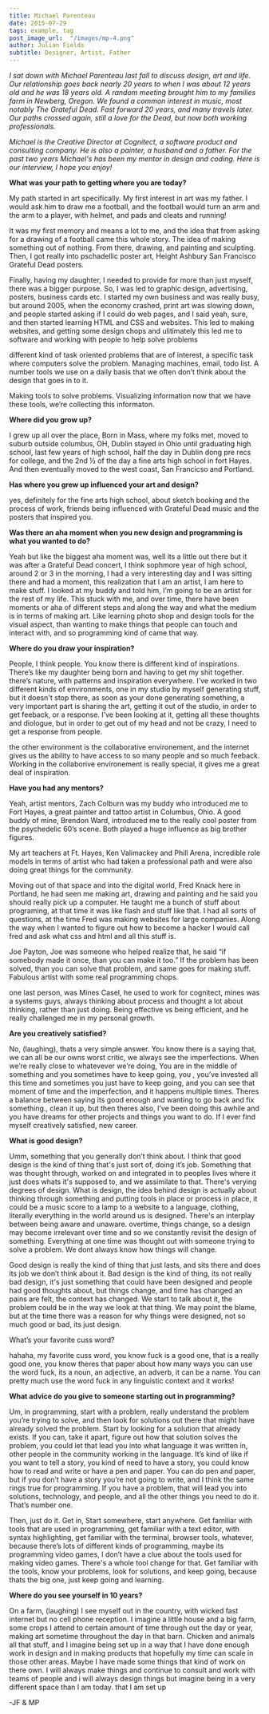 ```yaml
---
title: Michael Parenteau
date: 2015-07-29
tags: example, tag
post_image_url:  "/images/mp-4.png"
author: Julian Fields
subtitle: Designer, Artist, Father
---
```


*I sat down with Michael Parenteau last fall to discuss design, art
and life.  Our relationship goes back nearly 20 years to when I was
about 12 years old and he was 18 years old.  A random meeting brought him to my families farm in
Newberg, Oregon.  We found a common interest in music, most notably The
Grateful Dead.  Fast forward 20 years, and many travels later.  Our paths crossed again, still
a love for the Dead, but now both working professionals.* 

*Michael is the Creative Director at Cognitect, a software product and consulting
company.  He is also a painter, a husband and a father.  For the past two years
Michael's has been my mentor in design and coding.
Here is our interview, I hope you enjoy!*

**What was your path to getting where you are today?**

My path started in art specifically.  My first interest in art was my father.  I would ask him to draw  me a football, and the football would turn an arm and the arm to a player, with helmet, and  pads and cleats and running!  

It was my first memory and means a lot to me, and the idea that from asking  for a drawing of a football came this whole story.  The idea of making something out of nothing.  From there, drawing, and painting and sculpting.  Then, I got really into pschadellic poster art, Height Ashbury San Francisco Grateful Dead posters.  

Finally, having my daughter, I needed to provide for more than just myself, there was a bigger purpose.  So, I was led to graphic design, advertising, posters, business cards etc.  I started my own business and was really busy, but around 2005, when the economy crashed, print art was slowing down, and people started asking if I could do web pages, and I said yeah, sure, and then started learning HTML and CSS and websites.  This led to making websites, and getting some design chops and ulitimately this led me to software and working with people to help solve problems

different kind of task oriented problems that are of interest, a specific task where computers solve the problem.  Managing machines, email, todo list.  A number tools we use on a daily basis that we often don’t think about the design that goes in to it.

Making tools to solve problems.
Visualizing information
now that we have these tools, we’re collecting this informaton.

**Where did you grow up?**

I grew up all over the place, Born in Mass, where my folks met,
moved to suburb outside columbus, OH, Dublin
stayed in Ohio until graduating high school, last few years of high school, half the day in Dublin dong pre recs for college, and the 2nd ½ of the day a fine arts high school in fort Hayes.  And then eventually moved to the west coast, San Francicso and Portland.

**Has where you grew up influenced your art and design?**

yes, definitely for the fine arts high school, about sketch booking and the process of work,
friends being influenced with Grateful Dead music and the posters that inspired you.

**Was there an aha moment when you new design and programming is what you wanted to do?**

Yeah but like the biggest aha moment was, well its a little out there but it was after a Grateful Dead concert, I think sophmore year of high school, around 2 or 3 in the morning, I had a very interesting day and I was sitting there and had a moment, this realization that I am an artist, I am here to make stuff.  I looked at my buddy and told him, I’m going to be an artist for the rest of my life.  This stuck with me, and over time, there have been moments or aha of different steps and along the way and what the medium is in terms of making art.  Like learning photo shop and design tools for the visual aspect, than wanting to make things that people can touch and interact with, and so programming kind of came that way.

**Where do you draw your inspiration?**

People, I think people.  You know there is different kind of inspirations.  There’s like my daughter being born and having to get my shit together. there’s nature, with patterns and inspiration everywhere.  I’ve worked in two different kinds of environments,  one in my studio by myself generating stuff, but it doesn't stop there, as soon as your done generating something, a very important part is sharing the art, getting it out of the studio, in order to get feeback, or a response.  I’ve been looking at it, getting all these thoughts and diologue, but in order to get out of my head and not be crazy, I need to get a response from people.

the other environment is the collaborative environement, and the internet gives us the ability to have access to so many people and so much feeback.  Working in the collaborive environement is really special, it gives me a great deal of inspiration.

**Have you had any mentors?**

Yeah, artist mentors, Zach Colburn was my buddy who introduced me to Fort Hayes, a great painter and tattoo artist in Columbus, Ohio. A good buddy of mine, Brendon Ward, introduced me to the really cool poster from the psychedelic 60’s scene.  Both played a huge influence as big brother figures.

My art teachers at Ft. Hayes, Ken Valimackey and Phill Arena, incredible role models in terms of artist who had taken a professional path and were also doing great things for the community.

Moving out of that space and into the digital world, Fred Knack here in Portland, he had seen me making art, drawing and painting and he said you should really pick up a computer.  He taught me a bunch of stuff about programing, at that time it was like flash and stuff like that.  I had all sorts of questions, at the time Fred was making websites for large companies.  Along the way when I wanted to figure out how to become a hacker I would call fred and ask what css and html and all this stuff is.

Joe Payton, Joe was someone who helped realize that, he said “if somebody made it once, than you can make it too.”  If the problem has been solved, than you can solve that problem, and same goes for making stuff.  Fabulous artist with some real programming chops.

one last person, was Mines Casel, he used to work for cognitect, mines was a systems guys, always thinking about process and thought a lot about thinking, rather than just doing.  Being effective vs being efficient, and he really challenged me in my personal growth.




**Are you creatively satisfied?**

No, (laughing), thats a very simple answer.  You know there is a saying that, we can all be our owns worst critic, we always see the imperfections.  When we’re really close to whatevever we’re doing, You are in the middle of something and you sometimes have to keep going, you , you’ve invested all this time and sometimes you just have to keep going, and you can see that moment of time and the imperfection, and it happens multiple times.   Theres a balance between saying its good enough and wanting to go back and fix something., clean it up, but then theres also, I’ve been doing this awhile and you have dreams for other projects and things you want to do.  If I ever find myself creatively satisfied, new career.

**What is good design?**

Umm, something that you generally don’t think about.  I think that good design is the kind of thing that's just sort of, doing it’s job.  Something that was thought through, worked on and integrated in to peoples lives where it just does whats it's supposed to, and we assimilate to that.  There's verying degrees of design.  What is design, the idea behind design is actually about thinking through something and putting tools in place or process in place, it could be a music score to a lamp to a website to a language, clothing, literally everything in the world around us is designed.  There's an interplay between being aware and unaware.   overtime, things change, so a design may become irrelevant over time and so we constantly revisit the design of something.  Everything at one time was thought out with someone trying to solve a problem.  We dont always know how things will change.  

Good design is really the kind of thing that just lasts, and sits there and does its job we don’t think about it.  Bad design is the kind of thing, its not really bad design,  it's just something that could have been designed and people had good thoughts about, but things change, and time has changed an pains are felt, the context has changed.  We start to talk about it, the problem could be in the way we look at that thing.  We may point the blame, but at the time there was a reason for why things were designed, not so much good or bad, its just design.  

What’s your favorite cuss word?

hahaha, my favorite cuss word, you know fuck is a good one, that is a really good one, you know theres that paper about how many ways you can use the word fuck, its a noun, an adjective, an adverb, it can be a name.  You can pretty much use the word fuck in any linguistic context and it works!

**What advice do you give to someone starting out in programming?**

Um, in programming, start with a problem, really understand the problem you’re trying to solve, and then look for solutions out there that might have already solved the problem.  Start by looking for a solution that already exists.  If you can, take it apart, figure out how that solution solves the problem, you could let that lead you into what language it was written in, other people in the community  working in the language.  It’s kind of like if you want to tell a story, you kind of need to have a story, you could know how to read and write or have a pen and paper. You can do pen and paper, but if you don’t have a story you’re not going to write, and I think the same rings true for programming. If you have a problem, that will lead you into solutions, technology, and people, and all the other things you need to do it. That’s number one.

Then, just do it. Get in, Start somewhere, start anywhere.   Get familiar with tools that are used in programming, get familiar with a text editor, with syntax highlighting, get familiar with the terminal, browser tools, whatever, because there’s lots of different kinds of programming, maybe its programming video games, I don’t have a clue about the tools used for making video games.  There's a whole tool change for that.  Get familiar with the tools, know your problems, look for solutions, and keep going, because thats the big one, just keep going and learning.

**Where do you see yourself in 10 years?**

On a farm, (laughing)  I see myself out in the country, with  wicked fast internet but no cell phone reception.  I imagine a little house and a big farm, some crops I attend to certain amount of time through out the day or year, making art sometime throughout the day in that barn. Chicken and animals all that stuff, and I imagine being set up in a way that I have done enough work in design and in making products that hopefully my time can scale in those other areas.  Maybe I have made some things that kind of work on there own.  I will always make things and continue to consult and work with teams of people and i will always design things but imagine being in a very different space than I am today. that I am set up 

-JF & MP






